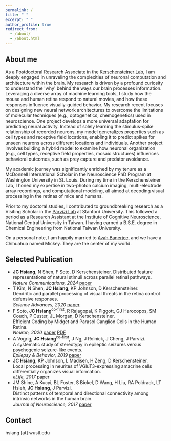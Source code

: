 ```yaml
---
permalink: / 
title: " "
excerpt: " "
author_profile: true
redirect_from: 
  - /about/
  - /about.html
---
```

 
 
About me
---
As a Postdoctoral Research Associate in the [Kerschensteiner Lab](https://kerschensteinerlab.wustl.edu/), I am deeply engaged in unraveling the complexities of neuronal computation and architecture within the brain. My research is driven by a profound curiosity to understand the 'why' behind the ways our brain processes information. Leveraging a diverse array of machine learning tools, I study how the mouse and human retina respond to natural movies, and how these responses influence visually-guided behavior. My research recent focuses on designing new neural network architectures to overcome the limitations of molecular techniques (e.g., optogenetics, chemogenetics) used in neuroscience. One project develops a more universal adaptation for predicting neural activity. Instead of solely learning the stimulus-spike relationship of recorded neurons, my model generalizes properties such as cell types and receptive field locations, enabling it to predict spikes for unseen neurons across different locations and individuals. Another project involves building a hybrid model to examine how neuronal organization (e.g., cell types, receptive field properties, mosaic structures) influences behavioral outcomes, such as prey capture and predator avoidance.

My academic journey was significantly enriched by my tenure as a McDonnell International Scholar in the Neuroscience PhD Program at Washington University in St. Louis. During my time in the Kerschensteiner Lab, I honed my expertise in two-photon calcium imaging, multi-electrode array recordings, and computational modeling, all aimed at decoding visual processing in the retinas of mice and humans.

Prior to my doctoral studies, I contributed to groundbreaking research as a Visiting Scholar in the [Parvizi Lab](http://med.stanford.edu/parvizi-lab.html) at Stanford University. This followed a period as a Research Assistant at the Institute of Cognitive Neuroscience, National Central University in Taiwan. I having earned a B.S.E. degree in Chemical Engineering from National Taiwan University.

On a personal note, I am happily married to [Avah Banerjee](https://www.avahbanerjee.com/), and we have a Chihuahua named Mickey. They are the center of my world.


Selected Publication
----
* **JC Hsiang**, N Shen, F Soto, D Kerschensteiner.
  Distributed feature representations of natural stimuli across parallel retinal pathways.  
  _Nature Communications, 2024_ [paper](https://www.nature.com/articles/s41467-024-46348-y)
* T Kim, N Shen, **JC Hsiang**, KP Johnson, D Kerschensteiner.  
  Dendritic and parallel processing of visual threats in the retina control defensive responses.   
  _Science Advances, 2020_ [paper](https://advances.sciencemag.org/content/6/47/eabc9920.abstract)
* F Soto, **JC Hsiang**<sup>co-first</sup>, R Rajagopal, K Piggott, GJ Harocopos, SM Couch, P Custer, JL Morgan, D Kerschensteiner.  
  Efficient Coding by Midget and Parasol Ganglion Cells in the Human Retina.  
  _Neuron, 2020_ [paper](https://www.sciencedirect.com/science/article/pii/S0896627320303998)  [PDF](https://www.cell.com/neuron/pdfExtended/S0896-6273(20)30399-8)
* A Vogrig, **JC Hsiang**<sup>co-first</sup>, J Ng, J Rolnick, J Cheng, J Parvizi.  
  A systematic study of stereotypy in epileptic seizures versus psychogenic seizure-like events.  
  _Epilepsy & Behavior, 2019_ [paper](https://www.sciencedirect.com/science/article/pii/S1525505018308369)
* **JC Hsiang**, KP Johnson, L Madisen, H Zeng, D Kerschensteiner.  
  Local processing in neurites of VGluT3-expressing amacrine cells differentially organizes visual information.  
  _eLife, 2017_ [paper](https://elifesciences.org/articles/31307)
* JM Shine, A Kucyi, BL Foster, S Bickel, D Wang, H Liu, RA Poldrack, LT Hsieh, **JC Hsiang**, J Parvizi.  
  Distinct patterns of temporal and directional connectivity among intrinsic networks in the human brain.  
  _Journal of Neuroscience, 2017_ [paper](https://www.jneurosci.org/content/37/40/9667.full)

Contact
------
hsiang [at] wustl.edu
